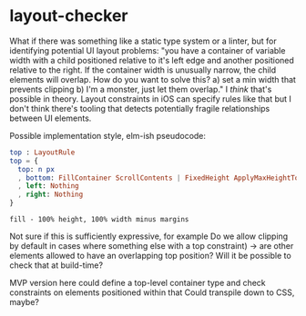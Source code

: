# layout-checker

What if there was something like a static type system or a linter, but for identifying potential UI layout problems: "you have a container of variable width with a child positioned relative to it's left edge and another positioned relative to the right. If the container width is unusually narrow, the child elements will overlap. How do you want to solve this? a) set a min width that prevents clipping b) I'm a monster, just let them overlap." I *think* that's possible in theory. Layout constraints in iOS can specify rules like that but I don't think there's tooling that detects potentially fragile relationships between UI elements.

Possible implementation style, elm-ish pseudocode:

``` elm
top : LayoutRule
top = {
  top: n px
  , bottom: FillContainer ScrollContents | FixedHeight ApplyMaxHeightToParent | FixedHeight PushesNeighborsDown | AllowClip
  , left: Nothing
  , right: Nothing
}

```

```
fill - 100% height, 100% width minus margins
```

Not sure if this is sufficiently expressive, for example
Do we allow clipping by default in cases where something else with a top constraint) -> are other elements allowed to have an overlapping top position? Will it be possible to check that at build-time?

MVP version here could define a top-level container type and check constraints on elements positioned within that
Could transpile down to CSS, maybe?
